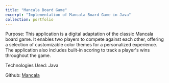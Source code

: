 ```yaml
---
title: "Mancala Board Game"
excerpt: "Implementation of Mancala Board Game in Java"
collection: portfolio
---
```


Purpose: This application is a digital adaptation of the classic Mancala board game. It enables two players to compete against each other, offering a selection of customizable color themes for a personalized experience. The application also includes built-in scoring to track a player's wins throughout the game.

Technologies Used: Java 

 Github: [Mancala](https://github.com/Eometheous/Mancala)

